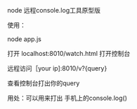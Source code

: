 node 远程console.log工具原型版

使用：

node app.js

打开 localhost:8010/watch.html 打开控制台

远程访问［your ip]:8010/v?{query}

查看控制台打出你的query

用处：可以用来打出 手机上的console.log()

